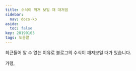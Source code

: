 ```yaml
---
title: 수식이 깨져 보일 때 대처법
sidebar:
  nav: docs-ko
aside:
  toc: false
key: 20190103
tags: 도움말
---
```


최근들어 알 수 없는 이유로 블로그의 수식이 깨져보일 때가 있습니다.

가령,
